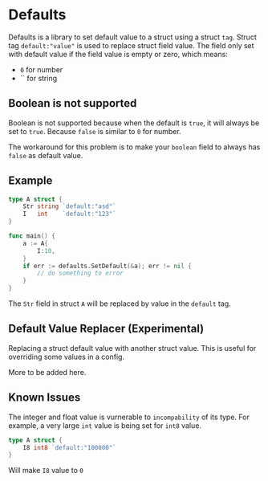 # Defaults

Defaults is a library to set default value to a struct using a struct `tag`. Struct tag `default:"value"` is used to replace struct field value.
The field only set with default value if the field value is empty or zero,  which means:
-  `0` for number 
-  `` for string

## Boolean is not supported

Boolean is not supported because when the default is `true`, it will always be set to `true`.
Because `false` is similar to `0` for number.

The workaround for this problem is to make your `boolean` field to always has `false` as default value.

## Example

```go
type A struct {
    Str string `default:"asd"`
    I   int    `default:"123"`
}

func main() {
    a := A{
        I:10,
    }
    if err := defaults.SetDefault(&a); err != nil {
        // do something to error
    }
}
```

The `Str` field in struct `A` will be replaced by value in the `default` tag.

## Default Value Replacer (Experimental)

Replacing a struct default value with another struct value. This is useful for overriding some values in a config.

More to be added here.

## Known Issues

The integer and float value is vurnerable to `incompability` of its type. For example, a very large `int` value is being set for `int8` value.

```go
type A struct {
    I8 int8 `default:"100000"`
}
```

Will make `I8` value to `0`